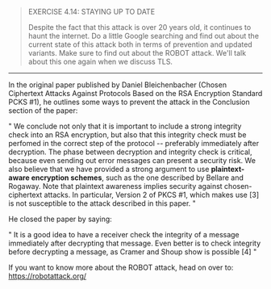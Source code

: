 > EXERCISE 4.14: STAYING UP TO DATE 
> 
> Despite the fact that this attack is over $20$ years old, 
> it continues to haunt the internet. Do a little Google 
> searching and find out about the current state of this 
> attack both in terms of prevention and updated variants. 
> Make sure to find out about the ROBOT attack. We'll talk 
> about this one again when we discuss TLS. 

--------------------------------

In the original paper published by Daniel Bleichenbacher 
(Chosen Ciphertext Attacks Against Protocols Based on the RSA Encryption
Standard PCKS #1), he outlines some ways to prevent the attack 
in the Conclusion section of the paper: 

"
We conclude not only that it is important to include a strong 
integrity check into an RSA encryption, but also that this 
integrity check must be perfomed in the correct step of the protocol --
preferably immediately after decryption. The phase between decryption
and integrity check is critical, because even sending out error 
messages can present a security risk. We also believe that we 
have provided a strong argument to use 
**plaintext-aware encryption schemes**, such as the one described by 
Bellare and Rogaway. Note that plaintext awareness implies security against
chosen-ciphertext attacks. In particular, Version 2 of PKCS #1, which 
makes use [3] is not susceptible to the attack described in this paper. 
"

He closed the paper by saying: 

"
It is a good idea to have a receiver check the integrity of a message
immediately after decrypting that message. Even better is to check 
integrity before decrypting a message, as Cramer and Shoup show is 
possible [4]
"

If you want to know more about the ROBOT attack, head on over to: https://robotattack.org/ 